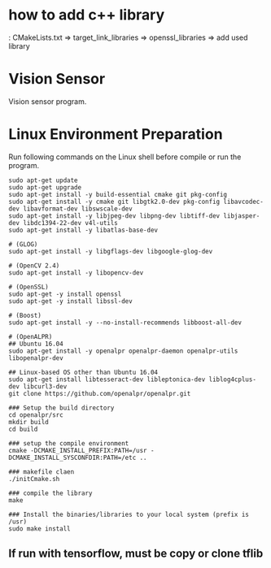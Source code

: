 # how to add c++ library
: CMakeLists.txt => target_link_libraries => openssl_libraries => add used library

# Vision Sensor
Vision sensor program.

# Linux Environment Preparation
Run following commands on the Linux shell before compile or run the program.
```
sudo apt-get update
sudo apt-get upgrade
sudo apt-get install -y build-essential cmake git pkg-config
sudo apt-get install -y cmake git libgtk2.0-dev pkg-config libavcodec-dev libavformat-dev libswscale-dev
sudo apt-get install -y libjpeg-dev libpng-dev libtiff-dev libjasper-dev libdc1394-22-dev v4l-utils
sudo apt-get install -y libatlas-base-dev

# (GLOG)
sudo apt-get install -y libgflags-dev libgoogle-glog-dev

# (OpenCV 2.4)
sudo apt-get install -y libopencv-dev

# (OpenSSL)
sudo apt-get -y install openssl
sudo apt-get -y install libssl-dev

# (Boost)
sudo apt-get install -y --no-install-recommends libboost-all-dev

# (OpenALPR)
## Ubuntu 16.04
sudo apt-get install -y openalpr openalpr-daemon openalpr-utils libopenalpr-dev

## Linux-based OS other than Ubuntu 16.04
sudo apt-get install libtesseract-dev libleptonica-dev liblog4cplus-dev libcurl3-dev
git clone https://github.com/openalpr/openalpr.git

### Setup the build directory
cd openalpr/src
mkdir build
cd build

### setup the compile environment
cmake -DCMAKE_INSTALL_PREFIX:PATH=/usr -DCMAKE_INSTALL_SYSCONFDIR:PATH=/etc ..

### makefile claen
./initCmake.sh

### compile the library
make

### Install the binaries/libraries to your local system (prefix is /usr)
sudo make install
```

## If run with tensorflow, must be copy or clone tflib ##
